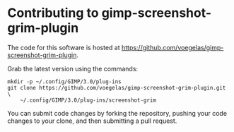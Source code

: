 # Contributing to gimp-screenshot-grim-plugin

The code for this software is hosted at
https://github.com/voegelas/gimp-screenshot-grim-plugin.

Grab the latest version using the commands:

    mkdir -p ~/.config/GIMP/3.0/plug-ins
    git clone https://github.com/voegelas/gimp-screenshot-grim-plugin.git \
        ~/.config/GIMP/3.0/plug-ins/screenshot-grim

You can submit code changes by forking the repository, pushing your code
changes to your clone, and then submitting a pull request.
